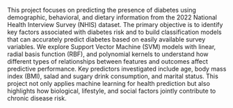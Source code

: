 This project focuses on predicting the presence of diabetes using demographic, behavioral, and dietary information from the 2022 National Health Interview Survey (NHIS) dataset.
The primary objective is to identify key factors associated with diabetes risk and to build classification models that can accurately predict diabetes based on easily available survey variables.
We explore Support Vector Machine (SVM) models with linear, radial basis function (RBF), and polynomial kernels to understand how different types of relationships between features and outcomes affect predictive performance.
Key predictors investigated include age, body mass index (BMI), salad and sugary drink consumption, and marital status.
This project not only applies machine learning for health prediction but also highlights how biological, lifestyle, and social factors jointly contribute to chronic disease risk.

